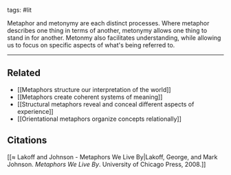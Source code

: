 tags: #lit 

Metaphor and metonymy are each distinct processes. Where metaphor describes one thing in terms of another, metonymy allows one thing to stand in for another. Metonmy also facilitates understanding, while allowing us to focus on specific aspects of what's being referred to. 

---
## Related
- [[Metaphors structure our interpretation of the world]]
- [[Metaphors create coherent systems of meaning]]
- [[Structural metaphors reveal and conceal different aspects of experience]]
- [[Orientational metaphors organize concepts relationally]]

## Citations
[[≈ Lakoff and Johnson - Metaphors We Live By|Lakoff, George, and Mark Johnson. *Metaphors We Live By*. University of Chicago Press, 2008.]]